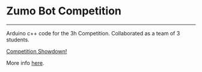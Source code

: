 # Zumo Bot Competition

---

Arduino c++ code for the 3h Competition. Collaborated as a team of 3 students. 

[Competition Showdown!](https://www.youtube.com/shorts/qyC6MVzD32o)

More info [here](https://www.linkedin.com/in/d-hyman/details/projects/).
